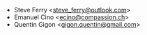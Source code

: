 - Steve Ferry \<<steve_ferry@outlook.com>\>
- Emanuel Cino \<<ecino@compassion.ch>\>
- Quentin Gigon \<<gigon.quentin@gmail.com>\>
